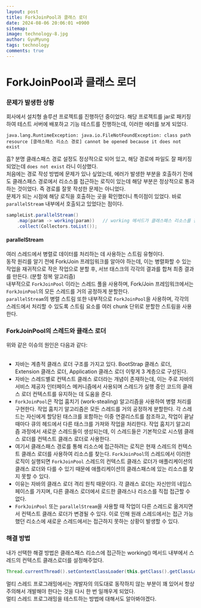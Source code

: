 ```yaml
---
layout:	post
title: ForkJoinPool과 클래스 로더
date: 2024-08-06 20:06:01 +0900
sitemap: 
image: technology-8.jpg
author: GyuMyung
tags: technology
comments: true
---
```


# ForkJoinPool과 클래스 로더
### 문제가 발생한 상황
회사에서 설치형 솔루션 프로젝트를 진행하던 중이었다. 해당 프로젝트를 jar로 패키징하여 테스트 서버에 배포하고 기능 테스트를 진행하는데, 이러한 에러를 보게 되었다. <br/>

```
java.lang.RuntimeException: java.io.FileNotFoundException: class path resource [클래스패스 리소스 경로] cannot be opened because it does not exist
```

흠? 분명 클래스패스 경로 설정도 정상적으로 되어 있고, 해당 경로에 파일도 잘 패키징 되었는데 `does not exist` 라니 이상했다. <br/>
처음에는 경로 작성 방법에 문제가 있나 싶었는데, 에러가 발생한 부분을 호출하기 전에도 클래스패스 경로에서 리소스를 접근하는 로직이 있는데 해당 부분은 정상적으로 통과하는 것이었다. 즉 경로를 잘못 작성한 문제는 아니었다. <br/>
문제가 되는 시점에 해당 로직을 호출하는 곳을 확인했더니 특이점이 있었다. 바로 `parallelStream` 내부에서 호출되고 있었다는 점이다. <br/>

```java
sampleList.parallelStream()
    .map(param -> working(param))   // working 메서드가 클래스패스 리소스를 접근하는 메서드이다.
    .collect(Collectors.toList());
```

#### parallelStream
여러 스레드에서 병렬로 데이터를 처리하는 데 사용하는 스트림 유형이다. <br/>
동작 원리를 알기 전에 Fork/Join 프레임워크를 알아야 하는데, 이는 병렬화할 수 있는 작업을 재귀적으로 작은 작업으로 분할 후, 서브 태스크의 각각의 결과를 합쳐 최종 결과를 만든다. (분할 정복 알고리즘) <br/>
내부적으로 `ForkJoinPool` 이라는 스레드 풀을 사용하며, Fork/Join 프레임워크에서는 `ForkJoinPool`의 모든 스레드를 거의 공정하게 분할한다. <br/>
`parallelStream`의 병렬 스트림 또한 내부적으로 `ForkJoinPool`을 사용하며, 각각의 스레드에서 처리할 수 있도록 스트림 요소를 여러 chunk 단위로 분할한 스트림을 사용한다. <br/>


### ForkJoinPool의 스레드와 클래스 로더
위와 같은 이슈의 원인은 다음과 같다: <br/><br/>

* 자바는 계층적 클래스 로더 구조를 가지고 있다. BootStrap 클래스 로더, Extension 클래스 로더, Application 클래스 로더 이렇게 3 계층으로 구성된다.
* 자바는 스레드별로 컨텍스트 클래스 로더라는 개념이 존재하는데, 이는 주로 자바의 서비스 제공자 인터페이스 메커니즘에서 사용되며 스레드가 실행 중인 코드의 클래스 로더 컨텍스트를 유지하는 데 도움을 준다.
* `ForkJoinPool`은 작업 훔치기 (work-stealing) 알고리즘을 사용하여 병렬 처리를 구현한다. 작업 훔치기 알고리즘은 모든 스레드를 거의 공정하게 분할한다. 각 스레드는 자신에게 할당된 태스크를 포함하는 이중 연결리스트를 참조하고, 작업이 끝날 때마다 큐의 헤드에서 다른 태스크를 가져와 작업을 처리한다. 작업 훔치기 알고리즘 과정에서 새로운 스레드들이 생성되는데, 이 스레드들은 기본적으로 시스템 클래스 로더를 컨텍스트 클래스 로더로 사용한다.
* 여기서 클래스패스 경로를 통해 리소스에 접근하려는 로직은 현재 스레드의 컨텍스트 클래스 로더를 사용하여 리소스를 찾는다. `ForkJoinPool`의 스레드에서 이러한 로직이 실행되면 `ForkJoinPool` 스레드의 컨텍스트 클래스 로더가 애플리케이션의 클래스 로더와 다를 수 있기 때문에 애플리케이션의 클래스패스에 있는 리소스를 찾지 못할 수 있다.
* 이유는 자바의 클래스 로더 격리 원칙 때문이다. 각 클래스 로더는 자신만의 네임스페이스를 가지며, 다른 클래스 로더에서 로드한 클래스나 리소스를 직접 접근할 수 없다.
* `ForkJoinPool` 또는 `parallelStream`을 사용할 때 작업이 다른 스레드로 옮겨지면서 컨텍스트 클래스 로더가 변경될 수 있다. 이로 인해 원래 스레드에서는 접근 가능했던 리소스에 새로운 스레드에서는 접근하지 못하는 상황이 발생할 수 있다.

### 해결 방법
내가 선택한 해결 방법은 클래스패스 리소스에 접근하는 working() 메서드 내부에서 스레드의 컨텍스트 클래스로더를 설정해주었다. <br/>
```java
Thread.currentThread().setContextClassLoader(this.getClass().getClassLoader());
```

멀티 스레드 프로그래밍에서는 개발자의 의도대로 동작하지 않는 부분이 꽤 있어서 항상 주의해서 개발해야 한다는 것을 다시 한 번 일깨우게 되었다. <br/>
멀티 스레드 프로그래밍을 테스트하는 방법에 대해서도 알아봐야겠다.
